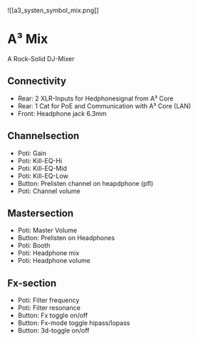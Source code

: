 ![[a3_systen_symbol_mix.png]]
# A³ Mix
A Rock-Solid DJ-Mixer

## Connectivity
- Rear: 2 XLR-Inputs for Hedphonesignal from A³ Core
- Rear: 1 Cat for PoE and Communication with A³ Core (LAN)
- Front: Headphone jack 6.3mm

## Channelsection
- Poti: Gain
- Poti: Kill-EQ-Hi
- Poti: Kill-EQ-Mid
- Poti: Kill-EQ-Low
- Button: Prelisten channel on heapdphone (pfl)
- Poti: Channel volume

## Mastersection
- Poti: Master Volume
- Button: Prelisten on Headphones
- Poti: Booth
- Poti: Headphone mix
- Poti: Headphone volume

## Fx-section
- Poti: Filter frequency
- Poti: Filter resonance
- Button: Fx toggle on/off
- Button: Fx-mode toggle hipass/lopass
- Button: 3d-toggle on/off